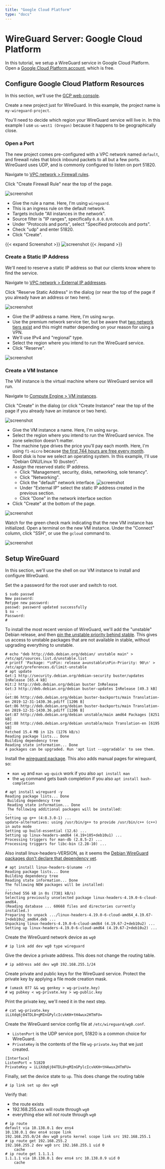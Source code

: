 ```yaml
---
title: "Google Cloud Platform"
type: "docs"
---
```


# WireGuard Server: Google Cloud Platform

In this tutorial, we setup a WireGuard service in Google Cloud Platform.
Open a [Google Cloud Platform account](https://cloud.google.com/), which is free.

## Configure Google Cloud Platform Resources

In this section, we'll use the [GCP web console](https://console.cloud.google.com/).

Create a new project just for WireGuard.
In this example, the project name is `my-wireguard-project`.

You'll need to decide which region your WireGuard service will live in.
In this example I use `us-west1 (Oregon)` because it happens to be geographically close.

### Open a Port

The new project comes pre-configured with a VPC network named `default`,
and firewall rules that block inbound packets to all but a few ports.
WireGuard uses UDP, and is commonly configured to listen on port 51820.

Navigate to [VPC network > Firewall rules](https://console.cloud.google.com/networking/firewalls).

Click "Create Firewall Rule" near the top of the page.

![screenshot](/i/server/google-cloud-platform/vpc-network_firewall-rules_head.png)

- Give the rule a name. Here, I'm using `wireguard`.
- This is an ingress rule on the default network.
- Targets include "All instances in the network".
- Source filter is "IP ranges", specifically `0.0.0.0/0`.
- Under "Protocols and ports", select "Specified protocols and ports".
- Check "udp" and enter 51820.
- Click "Create".

{{< expand Screenshot >}}
![screenshot](/i/server/google-cloud-platform/vpc-network_create-a-firewall-rule_form.png)
{{< /expand >}}

### Create a Static IP Address

We'll need to reserve a static IP address so that our clients know where to find the service.

Navigate to [VPC network > External IP addresses](https://console.cloud.google.com/networking/addresses).

Click "Reserve Static Address" in the dialog
(or near the top of the page if you already have an address or two here).

![screenshot](/i/server/google-cloud-platform/vpc-network_external-ip-addresses_dialog.png)

- Give the IP address a name. Here, I'm using `marge`.
- Use the premium network service tier, but be aware that [two network tiers exist](https://cloud.google.com/network-tiers/) and this might matter depending on your reason for using a VPN.
- We'll use IPv4 and "regional" type.
- Select the region where you intend to run the WireGuard service.
- Click "Reserve".

![screenshot](/i/server/google-cloud-platform/vpc-network_reserve-a-static-address_form.png)

### Create a VM Instance

The VM instance is the virtual machine where our WireGuard service will run.

Navigate to [Compute Engine > VM instances](https://console.cloud.google.com/compute/instances).

Click "Create" in the dialog
(or click "Create Instance" near the top of the page if you already have an instance or two here).

![screenshot](/i/server/google-cloud-platform/compute-engine_vm-instances_dialog.png)

- Give the VM instance a name. Here, I'm using `marge`.
- Select the region where you intend to run the WireGuard service. The zone selection doesn't matter.
- The machine type drives the price you'll pay each month. Here, I'm using `f1-micro` because [the first 744 hours are free every month](https://cloud.google.com/free/docs/gcp-free-tier#always-free).
- Boot disk is how we select an operating system. In this example, I'll use "Debian GNU/Linux 10 (buster)".
- Assign the reserved static IP address.
  - Click "Management, security, disks, networking, sole tenancy".
  - Click "Networking".
  - Click the "default" network interface.
    ![screenshot](/i/server/google-cloud-platform/compute-engine_create-an-instance_default-network-interface_button.png)
  - Under "External IP" select the static IP address created in the previous section.
  - Click "Done" in the network interface section
- Click "Create" at the bottom of the page.

![screenshot](/i/server/google-cloud-platform/compute-engine_create-an-instance_form.png)

Watch for the green check mark indicating that the new VM instance has initialized.
Open a terminal on the new VM instance.
Under the "Connect" column, click "SSH", or use the `gcloud` command to.

![screenshot](/i/server/google-cloud-platform/compute-engine_vm-instances_ssh_dialog.png)

## Setup WireGuard

In this section, we'll use the shell on our VM instance to install and configure WireGuard.

Set the a password for the root user and switch to root.
```text
$ sudo passwd
New password:
Retype new password:
passwd: password updated successfully
$ su -
Password:
#
```

To install the most recent version of WireGuard,
we'll add the "unstable" Debian release,
and then [pin the unstable priority behind stable](https://wiki.debian.org/AptConfiguration).
This gives us access to unstable packages that are not available in stable,
without upgrading everything to unstable.

```text
# echo "deb http://deb.debian.org/debian/ unstable main" > /etc/apt/sources.list.d/unstable.list
# printf 'Package: *\nPin: release a=unstable\nPin-Priority: 90\n' > /etc/apt/preferences.d/limit-unstable
# apt update
Get:1 http://security.debian.org/debian-security buster/updates InRelease [65.4 kB]
Hit:2 http://deb.debian.org/debian buster InRelease                             
Get:3 http://deb.debian.org/debian buster-updates InRelease [49.3 kB]           
...
Get:86 http://deb.debian.org/debian buster-backports/main Translation-en 2019-12-31-1430.36.pdiff [1206 B]
Get:86 http://deb.debian.org/debian buster-backports/main Translation-en 2019-12-31-1430.36.pdiff [1206 B]
Get:87 http://deb.debian.org/debian unstable/main amd64 Packages [8251 kB]
Get:88 http://deb.debian.org/debian unstable/main Translation-en [6195 kB]
Fetched 15.4 MB in 12s (1276 kB/s)
Reading package lists... Done
Building dependency tree
Reading state information... Done
4 packages can be upgraded. Run 'apt list --upgradable' to see them.
```

Install the [wireguard package](https://packages.debian.org/sid/wireguard).
This also adds manual pages for wireguard, so:
- `man wg` and `man wg-quick` work if you also `apt install man`
- the `wg` command gets bash completion if you also `apt install bash-completion`
```text
# apt install wireguard -y
Reading package lists... Done
 Building dependency tree       
 Reading state information... Done
 The following additional packages will be installed:
...
Setting up g++ (4:8.3.0-1) ...
update-alternatives: using /usr/bin/g++ to provide /usr/bin/c++ (c++) in auto mode
Setting up build-essential (12.6) ...
Setting up linux-headers-amd64 (4.19+105+deb10u1) ...
Processing triggers for man-db (2.8.5-2) ...
Processing triggers for libc-bin (2.28-10) ...
```

Also install linux-headers-VERSION,
as it seems the [Debian WireGuard packages don't declare that dependency yet](https://stackoverflow.com/questions/37570910/rtnetlink-answers-operation-not-supported).

```text
# apt install linux-headers-$(uname -r)
Reading package lists... Done
Building dependency tree       
Reading state information... Done
The following NEW packages will be installed:
...
Fetched 556 kB in 0s (7381 kB/s)                       
Selecting previously unselected package linux-headers-4.19.0-6-cloud-amd64.
(Reading database ... 60668 files and directories currently installed.)
Preparing to unpack .../linux-headers-4.19.0-6-cloud-amd64_4.19.67-2+deb10u2_amd64.deb ...
Unpacking linux-headers-4.19.0-6-cloud-amd64 (4.19.67-2+deb10u2) ...
Setting up linux-headers-4.19.0-6-cloud-amd64 (4.19.67-2+deb10u2) ...
```

Create the WireGuard network device as `wg0`
```text
# ip link add dev wg0 type wireguard
```

Give the device a private address.
This does not change the routing table.
```text
# ip address add dev wg0 192.168.255.1/24
```

Create private and public keys for the WireGuard service.
Protect the private key by applying a file mode creation mask.
```text
# (umask 077 && wg genkey > wg-private.key)
# wg pubkey < wg-private.key > wg-public.key
```

Print the private key, we'll need it in the next step.
```text
# cat wg-private.key
iLiXdq6j04TDL8+gMInGPylcIcvkKH+tH4wux2HTmFU=
```

Create the WireGuard service config file at `/etc/wireguard/wg0.conf`.
- `ListenPort` is the UDP service port, 51820 is a common choice for WireGuard.
- `PrivateKey` is the contents of the file `wg-private.key` that we just created.
```text
[Interface]
ListenPort = 51820
PrivateKey = iLiXdq6j04TDL8+gMInGPylcIcvkKH+tH4wux2HTmFU=
```

Finally, set the device state to `up`.
This does change the routing table
```text
# ip link set up dev wg0
```

Verify that:
- the route exists
- 192.168.255.xxx will route through `wg0`
- everything else will *not* route through `wg0`
```text
# ip route 
default via 10.138.0.1 dev ens4 
10.138.0.1 dev ens4 scope link 
192.168.255.0/24 dev wg0 proto kernel scope link src 192.168.255.1 
# ip route get 192.168.255.2
192.168.255.2 dev wg0 src 192.168.255.1 uid 0 
    cache 
# ip route get 1.1.1.1
1.1.1.1 via 10.138.0.1 dev ens4 src 10.138.0.9 uid 0 
    cache 
```
